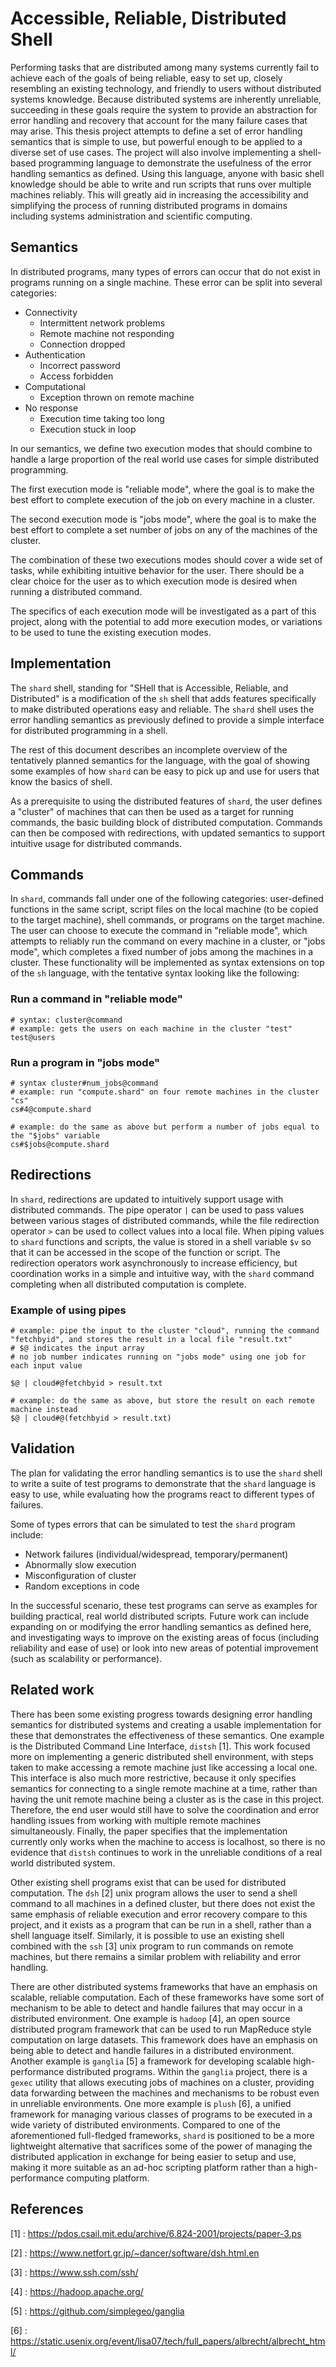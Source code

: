 # Accessible, Reliable, Distributed Shell

Performing tasks that are distributed among many systems currently fail to achieve each of the goals of being reliable, easy to set up, closely resembling an existing technology, and friendly to users without distributed systems knowledge.
Because distributed systems are inherently unreliable, succeeding in these goals require the system to provide an abstraction for error handling and recovery that account for the many failure cases that may arise.
This thesis project attempts to define a set of error handling semantics that is simple to use, but powerful enough to be applied to a diverse set of use cases.
The project will also involve implementing a shell-based programming language to demonstrate the usefulness of the error handling semantics as defined.
Using this language, anyone with basic shell knowledge should be able to write and run scripts that runs over multiple machines reliably.
This will greatly aid in increasing the accessibility and simplifying the process of running distributed programs in domains including systems administration and scientific computing.

## Semantics

In distributed programs, many types of errors can occur that do not exist in programs running on a single machine.
These error can be split into several categories:
- Connectivity
  - Intermittent network problems
  - Remote machine not responding
  - Connection dropped
- Authentication
  - Incorrect password
  - Access forbidden
- Computational
  - Exception thrown on remote machine
- No response
  - Execution time taking too long
  - Execution stuck in loop

In our semantics, we define two execution modes that should combine to handle a large proportion of the real world use cases for simple distributed programming.

The first execution mode is "reliable mode", where the goal is to make the best effort to complete execution of the job on every machine in a cluster.

The second execution mode is "jobs mode", where the goal is to make the best effort to complete a set number of jobs on any of the machines of the cluster.

The combination of these two executions modes should cover a wide set of tasks, while exhibiting intuitive behavior for the user. There should be a clear choice for the user as to which execution mode is desired when running a distributed command.

The specifics of each execution mode will be investigated as a part of this project, along with the potential to add more execution modes, or variations to be used to tune the existing execution modes.

## Implementation

The `shard` shell, standing for "SHell that is Accessible, Reliable, and Distributed" is a modification of the `sh` shell that adds features specifically to make distributed operations easy and reliable.
The `shard` shell uses the error handling semantics as previously defined to provide a simple interface for distributed programming in a shell.

The rest of this document describes an incomplete overview of the tentatively planned semantics for the language, with the goal of showing some examples of how `shard` can be easy to pick up and use for users that know the basics of shell.

As a prerequisite to using the distributed features of `shard`, the user defines a "cluster" of machines that can then be used as a target for running commands, the basic building block of distributed computation. Commands can then be composed with redirections, with updated semantics to support intuitive usage for distributed commands.

## Commands

In `shard`, commands fall under one of the following categories: user-defined functions in the same script, script files on the local machine (to be copied to the target machine), shell commands, or programs on the target machine. The user can choose to execute the command in "reliable mode", which attempts to reliably run the command on every machine in a cluster, or "jobs mode", which completes a fixed number of jobs among the machines in a cluster. These functionality will be implemented as syntax extensions on top of the `sh` language, with the tentative syntax looking like the following:

### Run a command in "reliable mode"
```
# syntax: cluster@command
# example: gets the users on each machine in the cluster "test"
test@users
```

### Run a program in "jobs mode"
```
# syntax cluster#num_jobs@command
# example: run "compute.shard" on four remote machines in the cluster "cs"
cs#4@compute.shard

# example: do the same as above but perform a number of jobs equal to the "$jobs" variable
cs#$jobs@compute.shard
```

## Redirections

In `shard`, redirections are updated to intuitively support usage with distributed commands. The pipe operator `|` can be used to pass values between various stages of distributed commands, while the file redirection operator `>` can be used to collect values into a local file. When piping values to `shard` functions and scripts, the value is stored in a shell variable `$v` so that it can be accessed in the scope of the function or script. The redirection operators work asynchronously to increase efficiency, but coordination works in a simple and intuitive way, with the `shard` command completing when all distributed computation is complete.

### Example of using pipes
```
# example: pipe the input to the cluster "cloud", running the command "fetchbyid", and stores the result in a local file "result.txt"
# $@ indicates the input array
# no job number indicates running on "jobs mode" using one job for each input value

$@ | cloud#@fetchbyid > result.txt

# example: do the same as above, but store the result on each remote machine instead
$@ | cloud#@(fetchbyid > result.txt)
```

## Validation

The plan for validating the error handling semantics is to use the `shard` shell to write a suite of test programs to demonstrate that the `shard` language is easy to use, while evaluating how the programs react to different types of failures.

Some of types errors that can be simulated to test the `shard` program include:
- Network failures (individual/widespread, temporary/permanent)
- Abnormally slow execution
- Misconfiguration of cluster
- Random exceptions in code

In the successful scenario, these test programs can serve as examples for building practical, real world distributed scripts. Future work can include expanding on or modifying the error handling semantics as defined here, and investigating ways to improve on the existing areas of focus (including reliability and ease of use) or look into new areas of potential improvement (such as scalability or performance).

## Related work

There has been some existing progress towards designing error handling semantics for distributed systems and creating a usable implementation for these that demonstrates the effectiveness of these semantics.
One example is the Distributed Command Line Interface, `distsh` [1]. This work focused more on implementing a generic distributed shell environment, with steps taken to make accessing a remote machine just like accessing a local one. This interface is also much more restrictive, because it only specifies semantics for connecting to a single remote machine at a time, rather than having the unit remote machine being a cluster as is the case in this project. Therefore, the end user would still have to solve the coordination and error handling issues from working with multiple remote machines simultaneously. Finally, the paper specifies that the implementation currently only works when the machine to access is localhost, so there is no evidence that `distsh` continues to work in the unreliable conditions of a real world distributed system.

Other existing shell programs exist that can be used for distributed computation. The `dsh` [2] unix program allows the user to send a shell command to all machines in a defined cluster, but there does not exist the same emphasis of reliable execution and error recovery compare to this project, and it exists as a program that can be run in a shell, rather than a shell language itself. Similarly, it is possible to use an existing shell combined with the `ssh` [3] unix program to run commands on remote machines, but there remains a similar problem with reliability and error handling.

There are other distributed systems frameworks that have an emphasis on scalable, reliable computation. Each of these frameworks have some sort of mechanism to be able to detect and handle failures that may occur in a distributed environment.
One example is `hadoop` [4], an open source distributed program framework that can be used to run MapReduce style computation on large datasets. This framework does have an emphasis on being able to detect and handle failures in a distributed environment.
Another example is `ganglia` [5] a framework for developing scalable high-performance distributed programs. Within the `ganglia` project, there is a `gexec` utility that allows executing jobs of machines on a cluster, providing data forwarding between the machines and mechanisms to be robust even in unreliable environments.
One more example is `plush` [6], a unified framework for managing various classes of programs to be executed in a wide variety of distributed environments.
Compared to one of the aforementioned full-fledged frameworks, `shard` is positioned to be a more lightweight alternative that sacrifices some of the power of managing the distributed application in exchange for being easier to setup and use, making it more suitable as an ad-hoc scripting platform rather than a high-performance computing platform.

## References

[1]
: https://pdos.csail.mit.edu/archive/6.824-2001/projects/paper-3.ps 

[2]
: https://www.netfort.gr.jp/~dancer/software/dsh.html.en

[3]
: https://www.ssh.com/ssh/

[4]
: https://hadoop.apache.org/

[5]
: https://github.com/simplegeo/ganglia

[6]
: https://static.usenix.org/event/lisa07/tech/full_papers/albrecht/albrecht_html/